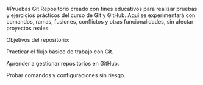#Pruebas Git
Repositorio creado con fines educativos para realizar pruebas y ejercicios prácticos del curso de Git y GitHub.
Aquí se experimentará con comandos, ramas, fusiones, conflictos y otras funcionalidades, sin afectar proyectos reales.

Objetivos del repositorio:

Practicar el flujo básico de trabajo con Git.

Aprender a gestionar repositorios en GitHub.

Probar comandos y configuraciones sin riesgo.
